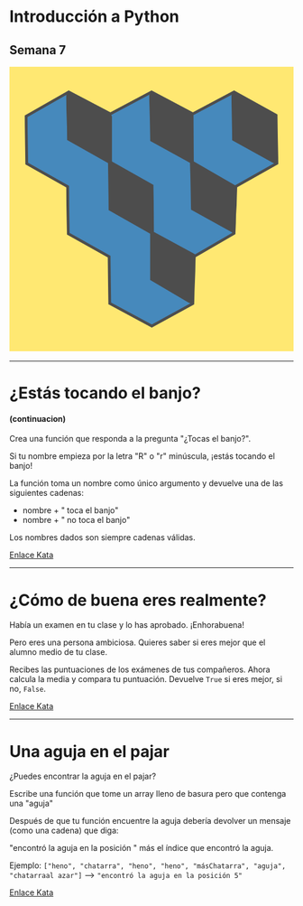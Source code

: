 

# Introducción a Python

## Semana 7
<!-- .element style="text-align:center" -->

![alt text](./img/logo2.png) <!-- .element style="margin-left: auto; margin-right: auto; display: block" -->

---

# ¿Estás tocando el banjo?
#### (continuacion) <!-- .element style="text-align: center; margin-bottom: 40px" -->

Crea una función que responda a la pregunta "¿Tocas el banjo?".

Si tu nombre empieza por la letra "R" o "r" minúscula, ¡estás tocando el banjo!

La función toma un nombre como único argumento y devuelve una de las siguientes cadenas:
- nombre + " toca el banjo"
- nombre + " no toca el banjo"

Los nombres dados son siempre cadenas válidas.

<div></div> <!-- .element style="height: 200px" -->

[Enlace Kata](https://www.codewars.com/kata/53af2b8861023f1d88000832)


---

# ¿Cómo de buena eres realmente?

Había un examen en tu clase y lo has aprobado. ¡Enhorabuena!

Pero eres una persona ambiciosa. Quieres saber si eres mejor que el alumno medio de tu clase.

Recibes las puntuaciones de los exámenes de tus compañeros. Ahora calcula la media y compara tu puntuación.
Devuelve `True` si eres mejor, si no, `False`.

<div></div> <!-- .element style="height: 200px" -->

[Enlace Kata](https://www.codewars.com/kata/5601409514fc93442500010b)

---

# Una aguja en el pajar

¿Puedes encontrar la aguja en el pajar?

Escribe una función que tome un array lleno de basura pero que contenga una "aguja"

Después de que tu función encuentre la aguja debería devolver un mensaje (como una cadena) que diga:

"encontró la aguja en la posición " más el índice que encontró la aguja.

Ejemplo:
`["heno", "chatarra", "heno", "heno", "másChatarra", "aguja", "chatarraal azar"]` --> `"encontró la aguja en la posición 5"`

<div></div> <!-- .element style="height: 200px" -->

[Enlace Kata](https://www.codewars.com/kata/56676e8fabd2d1ff3000000c)
